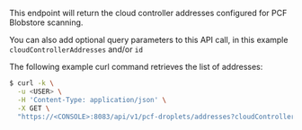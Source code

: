 This endpoint will return the cloud controller addresses configured for PCF Blobstore scanning.

You can also add optional query parameters to this API call, in this example `cloudControllerAddresses` and/or `id`

The following example curl command retrieves the list of addresses:

```bash
$ curl -k \
  -u <USER> \
  -H 'Content-Type: application/json' \
  -X GET \
  "https://<CONSOLE>:8083/api/v1/pcf-droplets/addresses?cloudControllerAddresses={cloudControllerAddresses}&id={id}"
```
